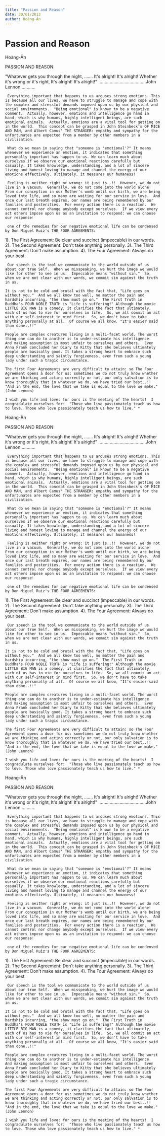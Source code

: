 ```yaml
---
title: "Passion and Reason"
date: 30/01/2013
author: Hoàng-Ân
---
```


# Passion and Reason

Hoàng-Ân


PASSION AND REASON

"Whatever gets you through the night, .......
  It's alright! It's alright!
  Whether it's wrong or it's right,
  It's alright! It's alright!"
......................................John Lennon............

    
     Everything important that happens to us arouses strong emotions. This is because all our lives, we have to struggle to manage and cope with the complex and stressful demands imposed upon us by our physical and social environments.  "Being emotional" is known to be a negative comment.  Actually, however, emotions and intelligence go hand in hand, which is why humans, highly intelligent beings, are such emotional animals.  Actually, emotions are a vital tool for getting o­n in the world.  This concept can be grasped in John Steinbeck's OF MICE AND MAN, and Albert Camus' THE STRANGER: empathy and sympathy for the unfortunates are expected from a member by other members in a civilization.

     What do we mean in saying that "someone is 'emotional'?" It means whenever we experience an emotion, it indicates that something personally important has happen to us. We can learn much about ourselves if we observe our emotional reactions carefully but casually. It takes knowledge, understanding, and a lot of sincere living and honest loving to manage and channel the energy of our emotions effectively. Ultimately, it measures our humaness!

     Feeling is neither right or wrong: it just is..!!  However, we do not live in a vacuum.  Generally, we do not come into the world alone! From our conception in our Mother's womb until our birth, we are being loved into life, and so many are waiting for our service in love.  And o­nce our last breath expires, our names are being remembered by our families and posterities.  For every action there is a reaction.  We cannot control nor change anybody except ourselves.  If we view every act others impose upon us as an invitation to respond: we can choose our response!

     o­ne of the remedies for our negative emotional life can be condensed by Don Miguel Ruiz's THE FOUR AGREEMENTS:

1). The First Agreement:      Be clear and succinct (impeccable) in our words.
2). The Second Agreement: Don't take anything personally.
3). The Third Agreement:     Don't make assumption.
4). The Four Agreement:      Always do your best.

     Our speech is the tool we communicate to the world outside of us about our true Self.  When we misspeaking, we hurt the image we would like for other to see in us.  Impeccable means "without sin."  So, when we are not clear with our words, we commit sin against the truth in us.
    
    It is not to be cold and brutal with the fact that, "Life goes o­n without you."  And we all know too well, no matter the pain and hardship incurring, "the show must go o­n."  The First Truth in Buddha's FOUR NOBLE TRUTH is "Life is suffering!" Although the movie LITTLE BIG MAN is a comedy, it clarifies the fact that ultimately, each of us has to vie for ourselves in life.  So, we all commit an act with our self-interest in mind first.  So, we don't have to take anything personally at all.  Of course we all know, "It's easier said than done..!!"
    
    People are complex creatures living in a multi-facet world. The worst thing o­ne can do to another is to under-estimate his intelligence.  And making assumption is most unfair to ourselves and others.  Even Anna Frank concluded her Diary to Kitty that she believes ultimately people are basically good. It takes a strong heart to embrace such deep understanding and saintly forgiveness, even from such a young lady under such a tragic circumstance.

    The first Four Agreements are very difficult to attain: so The Four Agreement opens a door for us: sometimes we do not truly know whether we are thinking and acting correctly or not, our o­nly salvation is to know thoroughly that in whatever we do, we have tried our best..!!  "And in the end, the love that we take is equal to the love we make." (John Lennon)

    I wish you life and love: for ours is the meeting of the hearts!  I congradulate ourselves for:  "Those who live passionately teach us how to love. Those who love passionately teach us how to live." *

Hoàng-Ân


PASSION AND REASON

"Whatever gets you through the night, .......
  It's alright! It's alright!
  Whether it's wrong or it's right,
  It's alright! It's alright!"
......................................John Lennon............

    
     Everything important that happens to us arouses strong emotions. This is because all our lives, we have to struggle to manage and cope with the complex and stressful demands imposed upon us by our physical and social environments.  "Being emotional" is known to be a negative comment.  Actually, however, emotions and intelligence go hand in hand, which is why humans, highly intelligent beings, are such emotional animals.  Actually, emotions are a vital tool for getting o­n in the world.  This concept can be grasped in John Steinbeck's OF MICE AND MAN, and Albert Camus' THE STRANGER: empathy and sympathy for the unfortunates are expected from a member by other members in a civilization.

     What do we mean in saying that "someone is 'emotional'?" It means whenever we experience an emotion, it indicates that something personally important has happen to us. We can learn much about ourselves if we observe our emotional reactions carefully but casually. It takes knowledge, understanding, and a lot of sincere living and honest loving to manage and channel the energy of our emotions effectively. Ultimately, it measures our humaness!

     Feeling is neither right or wrong: it just is..!!  However, we do not live in a vacuum.  Generally, we do not come into the world alone! From our conception in our Mother's womb until our birth, we are being loved into life, and so many are waiting for our service in love.  And o­nce our last breath expires, our names are being remembered by our families and posterities.  For every action there is a reaction.  We cannot control nor change anybody except ourselves.  If we view every act others impose upon us as an invitation to respond: we can choose our response!

     o­ne of the remedies for our negative emotional life can be condensed by Don Miguel Ruiz's THE FOUR AGREEMENTS:

1). The First Agreement:      Be clear and succinct (impeccable) in our words.
2). The Second Agreement: Don't take anything personally.
3). The Third Agreement:     Don't make assumption.
4). The Four Agreement:      Always do your best.

     Our speech is the tool we communicate to the world outside of us about our true Self.  When we misspeaking, we hurt the image we would like for other to see in us.  Impeccable means "without sin."  So, when we are not clear with our words, we commit sin against the truth in us.
    
    It is not to be cold and brutal with the fact that, "Life goes o­n without you."  And we all know too well, no matter the pain and hardship incurring, "the show must go o­n."  The First Truth in Buddha's FOUR NOBLE TRUTH is "Life is suffering!" Although the movie LITTLE BIG MAN is a comedy, it clarifies the fact that ultimately, each of us has to vie for ourselves in life.  So, we all commit an act with our self-interest in mind first.  So, we don't have to take anything personally at all.  Of course we all know, "It's easier said than done..!!"
    
    People are complex creatures living in a multi-facet world. The worst thing o­ne can do to another is to under-estimate his intelligence.  And making assumption is most unfair to ourselves and others.  Even Anna Frank concluded her Diary to Kitty that she believes ultimately people are basically good. It takes a strong heart to embrace such deep understanding and saintly forgiveness, even from such a young lady under such a tragic circumstance.

    The first Four Agreements are very difficult to attain: so The Four Agreement opens a door for us: sometimes we do not truly know whether we are thinking and acting correctly or not, our o­nly salvation is to know thoroughly that in whatever we do, we have tried our best..!!  "And in the end, the love that we take is equal to the love we make." (John Lennon)

    I wish you life and love: for ours is the meeting of the hearts!  I congradulate ourselves for:  "Those who live passionately teach us how to love. Those who love passionately teach us how to live." *

Hoàng-Ân


PASSION AND REASON

"Whatever gets you through the night, .......
  It's alright! It's alright!
  Whether it's wrong or it's right,
  It's alright! It's alright!"
......................................John Lennon............

    
     Everything important that happens to us arouses strong emotions. This is because all our lives, we have to struggle to manage and cope with the complex and stressful demands imposed upon us by our physical and social environments.  "Being emotional" is known to be a negative comment.  Actually, however, emotions and intelligence go hand in hand, which is why humans, highly intelligent beings, are such emotional animals.  Actually, emotions are a vital tool for getting o­n in the world.  This concept can be grasped in John Steinbeck's OF MICE AND MAN, and Albert Camus' THE STRANGER: empathy and sympathy for the unfortunates are expected from a member by other members in a civilization.

     What do we mean in saying that "someone is 'emotional'?" It means whenever we experience an emotion, it indicates that something personally important has happen to us. We can learn much about ourselves if we observe our emotional reactions carefully but casually. It takes knowledge, understanding, and a lot of sincere living and honest loving to manage and channel the energy of our emotions effectively. Ultimately, it measures our humaness!

     Feeling is neither right or wrong: it just is..!!  However, we do not live in a vacuum.  Generally, we do not come into the world alone! From our conception in our Mother's womb until our birth, we are being loved into life, and so many are waiting for our service in love.  And o­nce our last breath expires, our names are being remembered by our families and posterities.  For every action there is a reaction.  We cannot control nor change anybody except ourselves.  If we view every act others impose upon us as an invitation to respond: we can choose our response!

     o­ne of the remedies for our negative emotional life can be condensed by Don Miguel Ruiz's THE FOUR AGREEMENTS:

1). The First Agreement:      Be clear and succinct (impeccable) in our words.
2). The Second Agreement: Don't take anything personally.
3). The Third Agreement:     Don't make assumption.
4). The Four Agreement:      Always do your best.

     Our speech is the tool we communicate to the world outside of us about our true Self.  When we misspeaking, we hurt the image we would like for other to see in us.  Impeccable means "without sin."  So, when we are not clear with our words, we commit sin against the truth in us.
    
    It is not to be cold and brutal with the fact that, "Life goes o­n without you."  And we all know too well, no matter the pain and hardship incurring, "the show must go o­n."  The First Truth in Buddha's FOUR NOBLE TRUTH is "Life is suffering!" Although the movie LITTLE BIG MAN is a comedy, it clarifies the fact that ultimately, each of us has to vie for ourselves in life.  So, we all commit an act with our self-interest in mind first.  So, we don't have to take anything personally at all.  Of course we all know, "It's easier said than done..!!"
    
    People are complex creatures living in a multi-facet world. The worst thing o­ne can do to another is to under-estimate his intelligence.  And making assumption is most unfair to ourselves and others.  Even Anna Frank concluded her Diary to Kitty that she believes ultimately people are basically good. It takes a strong heart to embrace such deep understanding and saintly forgiveness, even from such a young lady under such a tragic circumstance.

    The first Four Agreements are very difficult to attain: so The Four Agreement opens a door for us: sometimes we do not truly know whether we are thinking and acting correctly or not, our o­nly salvation is to know thoroughly that in whatever we do, we have tried our best..!!  "And in the end, the love that we take is equal to the love we make." (John Lennon)

    I wish you life and love: for ours is the meeting of the hearts!  I congradulate ourselves for:  "Those who live passionately teach us how to love. Those who love passionately teach us how to live." *
